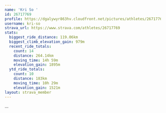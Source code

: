 ```yaml
---
name: 'Kri So '
id: 26717769
profile: https://dgalywyr863hv.cloudfront.net/pictures/athletes/26717769/7761026/13/large.jpg
username: kri-so
strava_url: https://www.strava.com/athletes/26717769
stats:
  biggest_ride_distance: 119.06km
  biggest_climb_elevation_gain: 979m
  recent_ride_totals:
    count: 14
    distance: 264.14km
    moving_time: 14h 59m
    elevation_gain: 1895m
  ytd_ride_totals:
    count: 10
    distance: 183km
    moving_time: 10h 29m
    elevation_gain: 1521m
layout: strava_member
--- 
```

...
